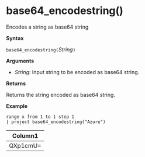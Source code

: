 # base64_encodestring()

Encodes a string as base64 string

**Syntax**

`base64_encodestring(`*String*`)`

**Arguments**

* *String*: Input string to be encoded as base64 string.


**Returns**

Returns the string encoded as base64 string.

**Example**


```
range x from 1 to 1 step 1
| project base64_encodestring("Azure")
```

|Column1|
|---|
|QXp1cmU=|


